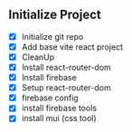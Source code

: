 ## Initialize Project

- [x] Initialize git repo
- [x] Add base vite react project
- [x] CleanUp
- [x] Install react-router-dom
- [x] Install firebase
- [x] Setup react-router-dom
- [x] firebase config
- [x] install firebase tools
- [x] install mui (css tool)

##
